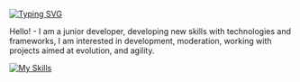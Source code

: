 
<a href="https://git.io/typing-svg"><img src="https://readme-typing-svg.demolab.com?font=Fira+Code&pause=1000&center=true&random=true&width=440&height=60&lines=HELLO+THERE%2C+WELCOME!+" alt="Typing SVG" /></a>

Hello!  - I am a junior developer, developing new skills with technologies and frameworks, I am interested in development, moderation, working with projects aimed at evolution, and agility.

[![My Skills](https://skillicons.dev/icons?i=react,mysql,nestjs,postgres,py,js,ts,docker,git,github)](https://skillicons.dev)
